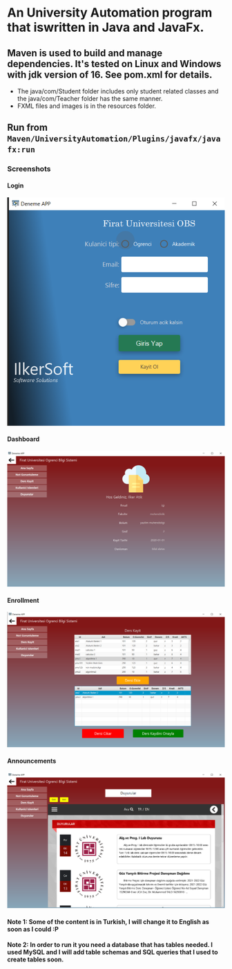 # An University Automation program that iswritten in Java and JavaFx.
##  Maven is used to build and manage dependencies. It's tested on Linux and Windows with jdk version of 16. See pom.xml for details.
- The java/com/Student folder includes only student related classes and the java/com/Teacher folder has the same manner.
- FXML files and images is in the resources folder.

## Run from `Maven/UniversityAutomation/Plugins/javafx/javafx:run`
### Screenshots
#### Login
![Login](src/main/resources/screenshots/loginSS.png)
#### Dashboard
![Dashboard](src/main/resources/screenshots/dashboardSS.png)
#### Enrollment
![Enrollment](src/main/resources/screenshots/enrollSS.png)
#### Announcements
![Announcements](src/main/resources/screenshots/announcementsSS.png)

#### Note 1: Some of the content is in Turkish, I will change it to English as soon as I could :P
#### Note 2: In order to run it you need a database that has tables needed. I used MySQL and I will add table schemas and SQL queries that I used to create tables soon.
